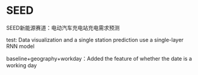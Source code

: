 # SEED
SEED新能源赛道：电动汽车充电站充电需求预测

test: Data visualization and a single station prediction use a single-layer RNN model

baseline+geography+workday：Added the feature of whether the date is a working day
